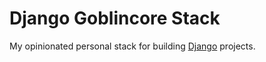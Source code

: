 # Django Goblincore Stack

My opinionated personal stack for building [Django](https://www.django-project.com) projects.
